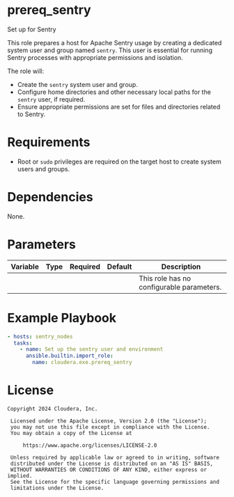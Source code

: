 # prereq_sentry

Set up for Sentry

This role prepares a host for Apache Sentry usage by creating a dedicated system user and group named `sentry`. This user is essential for running Sentry processes with appropriate permissions and isolation.

The role will:
- Create the `sentry` system user and group.
- Configure home directories and other necessary local paths for the `sentry` user, if required.
- Ensure appropriate permissions are set for files and directories related to Sentry.

# Requirements

- Root or `sudo` privileges are required on the target host to create system users and groups.

# Dependencies

None.

# Parameters

| Variable | Type | Required | Default | Description |
| --- | --- | --- | --- | --- |
| | | | | This role has no configurable parameters. |

# Example Playbook

```yaml
- hosts: sentry_nodes
  tasks:
    - name: Set up the sentry user and environment
      ansible.builtin.import_role:
        name: cloudera.exe.prereq_sentry
```

# License

```
Copyright 2024 Cloudera, Inc.

 Licensed under the Apache License, Version 2.0 (the "License");
 you may not use this file except in compliance with the License.
 You may obtain a copy of the License at

     https://www.apache.org/licenses/LICENSE-2.0

 Unless required by applicable law or agreed to in writing, software
 distributed under the License is distributed on an "AS IS" BASIS,
 WITHOUT WARRANTIES OR CONDITIONS OF ANY KIND, either express or implied.
 See the License for the specific language governing permissions and
 limitations under the License.
```
